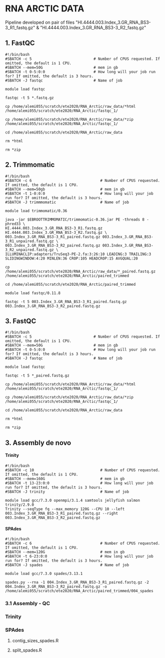 # RNA ARCTIC DATA
Pipeline developed on pair of files "HI.4444.003.Index_3.GR_RNA_BS3-3_R1_fastq.gz" & "HI.4444.003.Index_3.GR_RNA_BS3-3_R2_fastq.gz"

## 1. FastQC

    #!/bin/bash
    #SBATCH -c 5                            # Number of CPUS requested. If omitted, the default is 1 CPU.
    #SBATCH --mem=50G                       # mem in gb
    #SBATCH -t 0-5:0:0                      # How long will your job run for? If omitted, the default is 3 hours.
    #SBATCH -J fastqc                       # Name of job

    module load fastqc

    fastqc -t 5 *.fastq.gz

    cp /home/alemi055/scratch/ete2020/RNA_Arctic/raw_data/*html /home/alemi055/scratch/ete2020/RNA_Arctic/fastqc_1/

    cp /home/alemi055/scratch/ete2020/RNA_Arctic/raw_data/*zip /home/alemi055/scratch/ete2020/RNA_Arctic/fastqc_1/

    cd /home/alemi055/scratch/ete2020/RNA_Arctic/raw_data

    rm *html

    rm *zip
    
## 2. Trimmomatic

    #!/bin/bash
    #SBATCH -c 6                               # Number of CPUS requested. If omitted, the default is 1 CPU.
    #SBATCH --mem=50gb                         # mem in gb
    #SBATCH -t 1-0:0:0                         # How long will your job run for? If omitted, the default is 3 hours.
    #SBATCH -J trimmmomatic                    # Name of job

    module load trimmomatic/0.36

    java -jar $EBROOTTRIMMOMATIC/trimmomatic-0.36.jar PE -threads 8 -phred33 \
    HI.4444.003.Index_3.GR_RNA_BS3-3_R1.fastq.gz HI.4444.003.Index_3.GR_RNA_BS3-3_R2.fastq.gz \
    003.Index_3.GR_RNA_BS3-3_R1_paired.fastq.gz 003.Index_3.GR_RNA_BS3-3_R1_unpaired.fastq.gz \
    003.Index_3.GR_RNA_BS3-3_R2_paired.fastq.gz 003.Index_3.GR_RNA_BS3-3_R2_unpaired.fastq.gz \
    ILLUMINACLIP:adapters/TruSeq3-PE-2.fa:3:26:10 LEADING:3 TRAILING:3 SLIDINGWINDOW:4:20 MINLEN:36 CROP:105 HEADCROP:15 AVGQUAL:20

    cp /home/alemi055/scratch/ete2020/RNA_Arctic/raw_data/*_paired.fastq.gz /home/alemi055/scratch/ete2020/RNA_Arctic/paired_trimmed

    cd /home/alemi055/scratch/ete2020/RNA_Arctic/paired_trimmed

    module load fastqc/0.11.8

    fastqc -t 5 003.Index_3.GR_RNA_BS3-3_R1_paired.fastq.gz 003.Index_3.GR_RNA_BS3-3_R2_paired.fastq.gz

## 3. FastQC

    #!/bin/bash
    #SBATCH -c 5                            # Number of CPUS requested. If omitted, the default is 1 CPU.
    #SBATCH --mem=50G                       # mem in gb
    #SBATCH -t 0-5:0:0                      # How long will your job run for? If omitted, the default is 3 hours.
    #SBATCH -J fastqc                       # Name of job

    module load fastqc

    fastqc -t 5 *_paired.fastq.gz

    cp /home/alemi055/scratch/ete2020/RNA_Arctic/raw_data/*html /home/alemi055/scratch/ete2020/RNA_Arctic/fastqc_1/

    cp /home/alemi055/scratch/ete2020/RNA_Arctic/raw_data/*zip /home/alemi055/scratch/ete2020/RNA_Arctic/fastqc_1/

    cd /home/alemi055/scratch/ete2020/RNA_Arctic/raw_data

    rm *html

    rm *zip
    
## 3. Assembly de novo

#### Trinity

    #!/bin/bash
    #SBATCH -c 10                              # Number of CPUS requested. If omitted, the default is 1 CPU.
    #SBATCH --mem=160G                         # mem in gb
    #SBATCH -t 13-23:0:0                       # How long will your job run for? If omitted, the default is 3 hours.
    #SBATCH -J trinity                 		   # Name of job

    module load gcc/7.3.0 openmpi/3.1.4 samtools jellyfish salmon trinity/2.9.0
    Trinity --seqType fq --max_memory 120G --CPU 10 --left 003.Index_3.GR_RNA_BS3-3_R1_paired.fastq.gz --right 003.Index_3.GR_RNA_BS3-3_R2_paired.fastq.gz

#### SPAdes

    #!/bin/bash
    #SBATCH -c 6                               # Number of CPUS requested. If omitted, the default is 1 CPU.
    #SBATCH --mem=120G                         # mem in gb
    #SBATCH -t 6-23:0:0                        # How long will your job run for? If omitted, the default is 3 hours.
    #SBATCH -J spades                  	       # Name of job

    module load gcc/7.3.0 spades/3.13.1

    spades.py --rna -1 004.Index_3.GR_RNA_BS3-3_R1_paired.fastq.gz -2 004.Index_3.GR_RNA_BS3-3_R2_paired.fastq.gz -o /home/alemi055/scratch/ete2020/RNA_Arctic/paired_trimmed/004_spades
    
### 3.1 Assembly - QC

### Trinity



### SPAdes

1. contig_sizes_spades.R

2. split_spades.R
